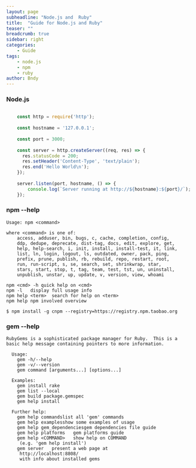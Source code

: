 ```yaml
---
layout: page
subheadline: "Node.js and  Ruby"
title:  "Guide for Node.js and Ruby"
teaser: ""
breadcrumb: true
sidebar: right
categories:
    - Guide
tags:
    - node.js
    - npm
    - ruby
author: Bndy
---
```



### Node.js

```javascript

    const http = require('http');
    
    const hostname = '127.0.0.1';
    
    const port = 3000;
    
    const server = http.createServer((req, res) => {
      res.statusCode = 200;
      res.setHeader('Content-Type', 'text/plain');
      res.end('Hello World\n');
    });
    
    server.listen(port, hostname, () => {
    	console.log(`Server running at http://${hostname}:${port}/`);
    });
```



### npm --help

    Usage: npm <command>
    
    where <command> is one of:
	    access, adduser, bin, bugs, c, cache, completion, config,
	    ddp, dedupe, deprecate, dist-tag, docs, edit, explore, get,
	    help, help-search, i, init, install, install-test, it, link,
	    list, ln, login, logout, ls, outdated, owner, pack, ping,
	    prefix, prune, publish, rb, rebuild, repo, restart, root,
	    run, run-script, s, se, search, set, shrinkwrap, star,
	    stars, start, stop, t, tag, team, test, tst, un, uninstall,
	    unpublish, unstar, up, update, v, version, view, whoami
    
    npm <cmd> -h quick help on <cmd>
    npm -l   display full usage info
    npm help <term>  search for help on <term>
    npm help npm involved overview
    

```
$ npm install -g cnpm --registry=https://registry.npm.taobao.org
```



### gem --help


    RubyGems is a sophisticated package manager for Ruby.  This is a
    basic help message containing pointers to more information.
    
      Usage:
	    gem -h/--help
	    gem -v/--version
	    gem command [arguments...] [options...]
    
      Examples:
	    gem install rake
	    gem list --local
	    gem build package.gemspec
	    gem help install
    
      Further help:
	    gem help commandslist all 'gem' commands
	    gem help examplesshow some examples of usage
	    gem help gem_dependenciesgem dependencies file guide
	    gem help platforms   gem platforms guide
	    gem help <COMMAND>   show help on COMMAND
         (e.g. 'gem help install')
	    gem server   present a web page at
	     http://localhost:8808/
	     with info about installed gems